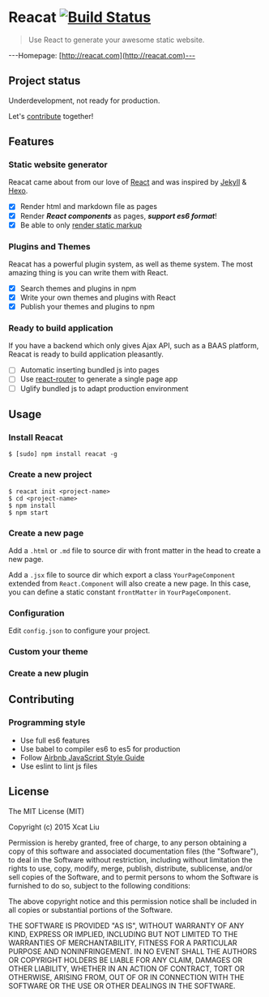 Reacat [![Build Status](https://travis-ci.org/reacat/reacat.svg?branch=master)](https://travis-ci.org/reacat/reacat)
===

> Use React to generate your awesome static website.

---Homepage: [http://reacat.com](http://reacat.com)---

## Project status

Underdevelopment, not ready for production.

Let's [contribute](#Contributing) together!

## Features

### Static website generator

Reacat came about from our love of [React](http://facebook.github.io/react/) and was inspired by [Jekyll](http://jekyllrb.com/) & [Hexo](https://hexo.io/).

- [x] Render html and markdown file as pages
- [x] Render ***React components*** as pages, ***support es6 format***!
- [x] Be able to only [render static markup](http://facebook.github.io/react/docs/top-level-api.html#react.rendertostaticmarkup)

### Plugins and Themes

Reacat has a powerful plugin system, as well as theme system. The most amazing thing is you can write them with React.

- [x] Search themes and plugins in npm
- [x] Write your own themes and plugins with React
- [x] Publish your themes and plugins to npm

### Ready to build application

If you have a backend which only gives Ajax API, such as a BAAS platform, Reacat is ready to build application pleasantly.

- [ ] Automatic inserting bundled js into pages
- [ ] Use [react-router](https://github.com/rackt/react-router) to generate a single page app
- [ ] Uglify bundled js to adapt production environment

## Usage

### Install Reacat

```shell
$ [sudo] npm install reacat -g
```

### Create a new project

```shell
$ reacat init <project-name>
$ cd <project-name>
$ npm install
$ npm start
```

### Create a new page

Add a `.html` or `.md` file to source dir with front matter in the head to create a new page.

Add a `.jsx` file to source dir which export a class `YourPageComponent` extended from `React.Component` will also create a new page. In this case, you can define a static constant `frontMatter` in `YourPageComponent`.

### Configuration

Edit `config.json` to configure your project.

### Custom your theme

### Create a new plugin

## Contributing

### Programming style

- Use full es6 features
- Use babel to compiler es6 to es5 for production
- Follow [Airbnb JavaScript Style Guide](https://github.com/airbnb/javascript)
- Use eslint to lint js files

## License

The MIT License (MIT)
 
Copyright (c) 2015 Xcat Liu
 
Permission is hereby granted, free of charge, to any person obtaining a copy
of this software and associated documentation files (the "Software"), to deal
in the Software without restriction, including without limitation the rights
to use, copy, modify, merge, publish, distribute, sublicense, and/or sell
copies of the Software, and to permit persons to whom the Software is
furnished to do so, subject to the following conditions:
 
The above copyright notice and this permission notice shall be included in all
copies or substantial portions of the Software.
 
THE SOFTWARE IS PROVIDED "AS IS", WITHOUT WARRANTY OF ANY KIND, EXPRESS OR
IMPLIED, INCLUDING BUT NOT LIMITED TO THE WARRANTIES OF MERCHANTABILITY,
FITNESS FOR A PARTICULAR PURPOSE AND NONINFRINGEMENT. IN NO EVENT SHALL THE
AUTHORS OR COPYRIGHT HOLDERS BE LIABLE FOR ANY CLAIM, DAMAGES OR OTHER
LIABILITY, WHETHER IN AN ACTION OF CONTRACT, TORT OR OTHERWISE, ARISING FROM,
OUT OF OR IN CONNECTION WITH THE SOFTWARE OR THE USE OR OTHER DEALINGS IN THE
SOFTWARE.

